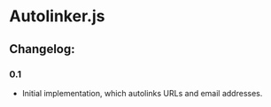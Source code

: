 # Autolinker.js



## Changelog:

### 0.1

* Initial implementation, which autolinks URLs and email addresses.
